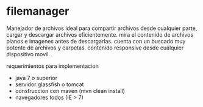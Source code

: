 # filemanager
Manejador de archivos
ideal para compartir archivos desde cualquier parte, cargar y descargar archivos eficientemente.
mira el contenido de archivos planos e imagenes antes de descargarlas.
cuenta con un buscado muy potente de archivos y carpetas.
contenido responsive desde cualquier dispositivo movil.



requerimientos para implementacion 
- java 7 o superior
- servidor glassfish o tomcat
- construccion con maven (mvn clean install)
- navegadores todos (IE > 7)





